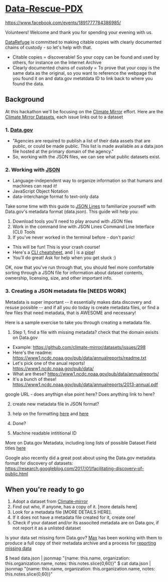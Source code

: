 # [Data-Rescue-PDX](http://calagator.org/events/1250471401)
https://www.facebook.com/events/1891777784386985/

Volunteers! Welcome and thank you for spending your evening with us.

[DataRefuge](http://www.ppehlab.org/) is committed to making citable copies with clearly documented chains of custody - so let's help with that. 

- Citable copies = discoverable! So your copy can be found and used by others, for instance on the Internet Archive
- Clearly documented chains of custody = To prove that your copy is the same data as the original, so you want to reference the webpage that you found it on and data.gov metatdata ID to link back to where you found the data.

## Background

At this hackathon we'll be focusing on the [Climate Mirror](https://github.com/climate-mirror/how-to-help) effort.
Here are the [Climate Mirror Datasets](https://github.com/climate-mirror/datasets/issues), each issue links out to a dataset
  
### 1. [Data.gov](https://www.data.gov/about)

 - "Agencies are required to publish a list of their data assets that are public, or could be made public. This list is made available as a data.json file hosted at the primary domain of the agency."
 - So, working with the JSON files, we can see what public datasets exist.
 
### 2. Working with [JSON](http://www.json.org/)

 - Language-independent way to organize information so that humans and machines can read it!
 - JavaScript Object Notation
 - data-interchange format fo text-only data 

Take some time with this guide to [JSON Lines](https://github.com/jsonlines/guide) to familiarize yourself with Data.gov's metadata format (data.json). This guide will help you:

1. Download tools you'll need to play around with JSON files
2. Work in the command line with JSON Lines Command Line Interface (CLI) Tools 
3. If you've never worked in the terminal before - don't panic! 
  - This will be fun! This is your crash course! 
  - Here's a [CLI cheatsheet](https://github.com/daniellecrobinson/terminal-mac-cheatsheet), and | is a [pipe](https://en.wikipedia.org/wiki/Pipeline_(Unix))!
  - You'll do great! Ask for help when you get stuck :)

OK, now that you've run through that, you should feel more comfortable sorting through a JSON file for information about dataset contents, ownership, licensing, size, and other important info.

### 3. Creating a JSON metadata file [NEEDS WORK]

Metadata is super important -- it essentially makes data discovery and resuse possible -- and if all you do today is create metadata files, or find a few files that need metadata, that is AWESOME and necessary!

Here is a sample exercise to take you through creating a metadata file.

1. Step 1, find a file with missing metadata?
  check that the domain exisits on Data.gov
  - Example: https://github.com/climate-mirror/datasets/issues/298
  - Here's the readme: https://www1.ncdc.noaa.gov/pub/data/annualreports/readme.txt
  - Let's pick one of the anual reports! https://www1.ncdc.noaa.gov/pub/data/
  - What are these? https://www1.ncdc.noaa.gov/pub/data/annualreports/
  - It's a bunch of these! https://www1.ncdc.noaa.gov/pub/data/annualreports/2013-annual.pdf  
  
  google URL - does anythign else point here?
  Does anything link to here?
  
2. create new metadata file in JSON format?
  
3. help on the formatting [here](https://project-open-data.cio.gov/v1.1/metadata-resources/) and [here](https://project-open-data.cio.gov/v1.1/schema/dataset.json)
4. Done?
5. Machine readable intititional ID
  
More on Data.gov Metadata, including long lists of possible Dataset Field titles [here](https://project-open-data.cio.gov/v1.1/schema/)

Google also recently did a great post about using the Data.gov metadata format for discovery of datasets: https://research.googleblog.com/2017/01/facilitating-discovery-of-public.html



## When you're ready to go

1. Adopt a dataset from [Climate-mirror](https://github.com/climate-mirror/datasets/issues)
2. Find out who, if anyone, has a copy of it. [more details here]
3. Look for a metadata file [MORE DETAILS HERE].
4. If it does not have a metadata file created for it, create one!
5. Check if your dataset and/or its associted metadata are on Data.gov, if not report it as a unlisted dataset

Is your data set missing form Data.gov? [Max](https://github.com/maxogden) has been working with them to produce a full copy of their metadata archive and a process for [reporting missing data](https://www.data.gov/developers/archiving)


$ head data.json | jsonmap "{name: this.name, organization: this.organization.name, notes: this.notes.slice(0,60)}" 
$ cat data.json | jsonmap "{name: this.name, organization: this.organization.name, notes: this.notes.slice(0,60)}"


